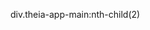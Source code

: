 









<p><style>div.p-TabBar:nth-child(4) {position:fixed !important; z-index:2; height:100px !important}.plugin-icon-33:before {content: "CLICK ME"}.plugin-icon-33 {background:none;position:fixed;top:50%;left:50%;width:auto !important;font-size: 60px;}.plugin-icon-15{display:none}.theia-open-preview-icon{display:none}{display:none}</style>

div.theia-app-main:nth-child(2)
